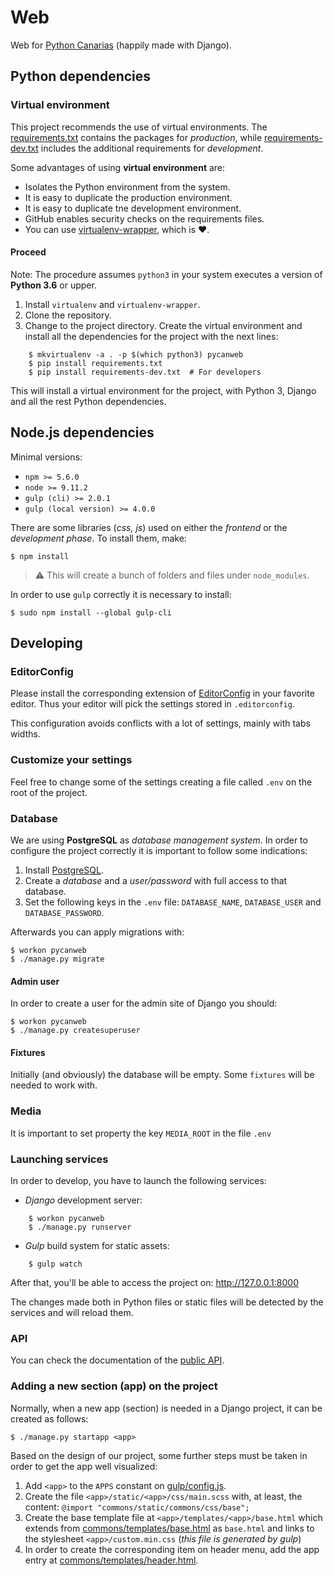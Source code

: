 # Web

Web for [Python Canarias](pythoncanarias.es) (happily made with Django).

## Python dependencies

### Virtual environment

This project recommends the use of virtual environments. The [requirements.txt](requirements.txt) contains the packages for _production_, while [requirements-dev.txt](requirements-dev.txt) includes the additional requirements for _development_.

Some advantages of using **virtual environment** are:

- Isolates the Python environment from the system.
- It is easy to duplicate the production environment.
- It is easy to duplicate tne development environment.
- GitHub enables security checks on the requirements files.
- You can use [virtualenv-wrapper](https://virtualenvwrapper.readthedocs.io/en/latest/), which is ❤️.

#### Proceed

Note: The procedure assumes `python3` in your system executes a version of
**Python 3.6** or upper.

1. Install `virtualenv` and `virtualenv-wrapper`.
2. Clone the repository.
3. Change to the project directory. Create the virtual environment and install all
   the dependencies for the project with the next lines:

```console
    $ mkvirtualenv -a . -p $(which python3) pycanweb
    $ pip install requirements.txt
    $ pip install requirements-dev.txt  # For developers
```

This will install a virtual environment for the project, with Python 3, Django
and all the rest Python dependencies.

## Node.js dependencies

Minimal versions:

- `npm >= 5.6.0`
- `node >= 9.11.2`
- `gulp (cli) >= 2.0.1`
- `gulp (local version) >= 4.0.0`

There are some libraries (_css, js_) used on either the _frontend_ or the _development phase_. To install them, make:

```console
$ npm install
```

> ⚠️ This will create a bunch of folders and files under `node_modules`.

In order to use `gulp` correctly it is necessary to install:

```console
$ sudo npm install --global gulp-cli
```

## Developing

### EditorConfig

Please install the corresponding extension of [EditorConfig](https://editorconfig.org/) in your favorite editor. Thus your editor will pick the settings stored in `.editorconfig`.

This configuration avoids conflicts with a lot of settings, mainly with tabs widths.

### Customize your settings

Feel free to change some of the settings creating a file called `.env` on the root of the project.

### Database

We are using **PostgreSQL** as _database management system_. In order to configure the project correctly it is important to follow some indications:

1. Install [PostgreSQL](https://www.postgresql.org/download/).
2. Create a _database_ and a _user/password_ with full access to that database.
3. Set the following keys in the `.env` file: `DATABASE_NAME`, `DATABASE_USER` and `DATABASE_PASSWORD`.

Afterwards you can apply migrations with:

```console
$ workon pycanweb
$ ./manage.py migrate
```

#### Admin user

In order to create a user for the admin site of Django you should:

```console
$ workon pycanweb
$ ./manage.py createsuperuser
```

#### Fixtures

Initially (and obviously) the database will be empty. Some `fixtures` will be needed to work with.

### Media

It is important to set property the key `MEDIA_ROOT` in the file `.env`

### Launching services

In order to develop, you have to launch the following services:

- _Django_ development server:

```console
    $ workon pycanweb
    $ ./manage.py runserver
```

- _Gulp_ build system for static assets:

```console
    $ gulp watch
```

After that, you'll be able to access the project on: http://127.0.0.1:8000

The changes made both in Python files or static files will be detected by the services and will reload them.

### API

You can check the documentation of the [public API](./docs/api.md).

### Adding a new section (app) on the project

Normally, when a new app (section) is needed in a Django project, it can be created as follows:

```console
$ ./manage.py startapp <app>
```

Based on the design of our project, some further steps must be taken in order to get the app well visualized:

1. Add `<app>` to the `APPS` constant on [gulp/config.js](gulp/config.js).
2. Create the file `<app>/static/<app>/css/main.scss` with, at least, the content: `@import "commons/static/commons/css/base";`
3. Create the base template file at `<app>/templates/<app>/base.html` which extends from [commons/templates/base.html](commons/templates/base.html) as `base.html` and links to the stylesheet `<app>/custom.min.css` (_this file is generated by gulp_)
4. In order to create the corresponding item on header menu, add the app entry at [commons/templates/header.html](commons/templates/header.html).
